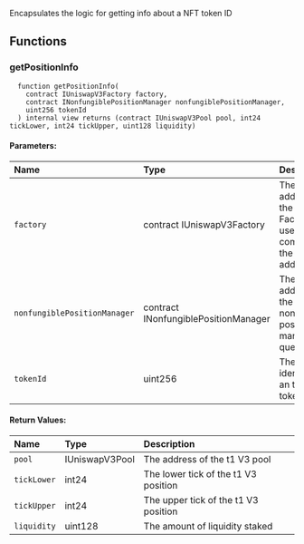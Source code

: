 Encapsulates the logic for getting info about a NFT token ID

## Functions

### getPositionInfo

```solidity
  function getPositionInfo(
    contract IUniswapV3Factory factory,
    contract INonfungiblePositionManager nonfungiblePositionManager,
    uint256 tokenId
  ) internal view returns (contract IUniswapV3Pool pool, int24 tickLower, int24 tickUpper, uint128 liquidity)
```

#### Parameters:

| Name                         | Type                                 | Description                                                              |
| :--------------------------- | :----------------------------------- | :----------------------------------------------------------------------- |
| `factory`                    | contract IUniswapV3Factory           | The address of the t1 V3 Factory used in computing the pool address |
| `nonfungiblePositionManager` | contract INonfungiblePositionManager | The address of the nonfungible position manager to query                 |
| `tokenId`                    | uint256                              | The unique identifier of an t1 V3 LP token                          |

#### Return Values:

| Name        | Type           | Description                               |
| :---------- | :------------- | :---------------------------------------- |
| `pool`      | IUniswapV3Pool | The address of the t1 V3 pool        |
| `tickLower` | int24          | The lower tick of the t1 V3 position |
| `tickUpper` | int24          | The upper tick of the t1 V3 position |
| `liquidity` | uint128        | The amount of liquidity staked            |
